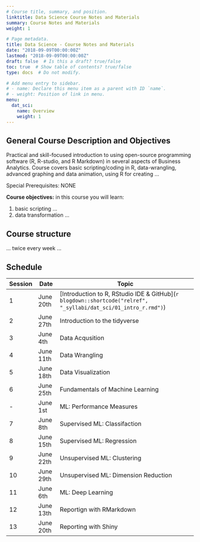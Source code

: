 ```yaml
---
# Course title, summary, and position.
linktitle: Data Science Course Notes and Materials
summary: Course Notes and Materials
weight: 1

# Page metadata.
title: Data Science - Course Notes and Materials
date: "2018-09-09T00:00:00Z"
lastmod: "2018-09-09T00:00:00Z"
draft: false  # Is this a draft? true/false
toc: true  # Show table of contents? true/false
type: docs  # Do not modify.

# Add menu entry to sidebar.
# - name: Declare this menu item as a parent with ID `name`.
# - weight: Position of link in menu.
menu:
  dat_sci:
    name: Overview
    weight: 1
---
```


## General Course Description and Objectives
 
Practical and skill-focused introduction to using open-source programming software (R, R-studio, and R Markdown) in several aspects of Business Analytics. Course covers basic scripting/coding in R, data-wrangling, advanced graphing and data animation, using R for creating ...

Special Prerequisites: NONE

**Course objectives:** in this course you will learn:

1. basic scripting ...
2. data transformation ...

## Course structure

... twice every week ...

## Schedule

| Session | Date | Topic |
| --- | --- | --- |
| 1 | June 20th | [Introduction to R, RStudio IDE & GitHub](`r blogdown::shortcode("relref", "_syllabi/dat_sci/01_intro_r.rmd")`) |
| 2 | June 27th | Introduction to the tidyverse |
| 3 | June 4th | Data Acqusition |
| 4 | June 11th | Data Wrangling |
| 5 | June 18th | Data Visualization |
| 6 | June 25th | Fundamentals of Machine Learning |
| - | June 1st | ML: Performance Measures |
| 7 | June 8th | Supervised ML: Classifaction |
| 8 | June 15th | Supervised ML: Regression |
| 9 | June 22th | Unsupervised ML: Clustering |
| 10 | June 29th | Unsupervised ML: Dimension Reduction  |
| 11 | June 6th | ML: Deep Learning |
| 12 | June 13th | Reportign with RMarkdown  |
| 13 | June 20th | Reporting with Shiny |


